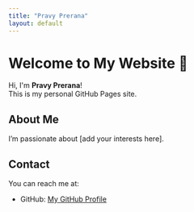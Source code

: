 ```yaml
---
title: "Pravy Prerana"
layout: default
---
```


# Welcome to My Website 🌸

Hi, I'm **Pravy Prerana**!  
This is my personal GitHub Pages site.

## About Me
I’m passionate about [add your interests here].

## Contact
You can reach me at:  
- GitHub: [My GitHub Profile](https://github.com/PravyPrerana-1610)



